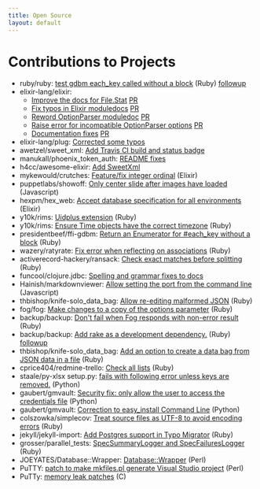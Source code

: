 ```yaml
---
title: Open Source
layout: default
---
```

# Contributions to Projects
* ruby/ruby: [test gdbm each_key called without a block](https://github.com/ruby/ruby/pull/783) (Ruby)
[followup](https://github.com/ruby/ruby/commit/bf29986371b81c08bbb83ded9587013b9a174b91)
* elixir-lang/elixir:
  * [Improve the docs for File.Stat](https://github.com/elixir-lang/elixir/commit/f35084b) [PR](https://github.com/elixir-lang/elixir/pull/4017)
  * [Fix typos in Elixir moduledocs](https://github.com/elixir-lang/elixir/commit/9449903) [PR](https://github.com/elixir-lang/elixir/pull/4023)
  * [Reword OptionParser moduledoc](https://github.com/elixir-lang/elixir/commit/ae12b80) [PR](https://github.com/elixir-lang/elixir/pull/4034)
  * [Raise error for incompatible OptionParser options](https://github.com/elixir-lang/elixir/commit/d6f0e64) [PR](https://github.com/elixir-lang/elixir/pull/4036)
  * [Documentation fixes](https://github.com/elixir-lang/elixir/commit/aece570) [PR](https://github.com/elixir-lang/elixir/pull/4045)
* elixir-lang/plug: [Corrected some typos](https://github.com/elixir-lang/plug/pull/275)
* awetzel/sweet_xml: [Add Travis CI build and status badge](https://github.com/awetzel/sweet_xml/pull/11)
* manukall/phoenix_token_auth: [README fixes](https://github.com/manukall/phoenix_token_auth/pull/48)
* h4cc/awesome-elixir: [Add SweetXml](https://github.com/h4cc/awesome-elixir/pull/1012)
* mykewould/crutches: [Feature/fix integer ordinal](https://github.com/mykewould/crutches/pull/49) (Elixir)
* puppetlabs/showoff: [Only center slide after images have loaded](https://github.com/puppetlabs/showoff/pull/275) (Javascript)
* hexpm/hex_web: [Accept database specification for all environments](https://github.com/hexpm/hex_web/pull/86) (Elixir)
* y10k/rims: [Uidplus extension](https://github.com/y10k/rims/pull/3) (Ruby)
* y10k/rims: [Ensure Time objects have the correct timezone](https://github.com/y10k/rims/pull/2) (Ruby)
* presidentbeef/ffi-gdbm: [Return an Enumerator for #each_key without a block](https://github.com/presidentbeef/ffi-gdbm/pull/2) (Ruby)
* wazery/ratyrate: [Fix error when reflecting on associations](https://github.com/wazery/ratyrate/pull/51) (Ruby)
* activerecord-hackery/ransack: [Check exact matches before splitting](https://github.com/activerecord-hackery/ransack/pull/449) (Ruby)
* funcool/clojure.jdbc: [Spelling and grammar fixes to docs](https://github.com/funcool/clojure.jdbc/pull/14)
* Hainish/markdownviewer: [Allow setting the port from the command line](https://github.com/Hainish/markdownviewer/pull/5) (Javascript)
* thbishop/knife-solo_data_bag: [Allow re-editing malformed JSON](https://github.com/thbishop/knife-solo_data_bag/pull/19) (Ruby)
* fog/fog: [Make changes to a copy of the options parameter](https://github.com/fog/fog/pull/2454) (Ruby)
* backup/backup: [Don't fail when Fog responds with non-error result](https://github.com/backup/backup/pull/510) (Ruby)
* backup/backup: [Add rake as a development dependency.](https://github.com/backup/backup/commit/38e181ecbb1d386f67063f5fee62f8444c452333) (Ruby)
[followup](https://github.com/backup/backup/commit/346805dcbb587ed5b4c6f5e73d5cb34071f9a1d8)
* thbishop/knife-solo_data_bag: [Add an option to create a data bag from JSON data in a file](https://github.com/thbishop/knife-solo_data_bag/pull/10) (Ruby)
* cprice404/redmine-trello: [Check all lists](https://github.com/cprice404/redmine-trello/pull/12) (Ruby)
* staale/py-xlsx setup.py: [fails with following error unless keys are removed.](https://github.com/staale/py-xlsx/pull/14) (Python)
* gaubert/gmvault: [Security fix: only allow the user to access the credentials file](https://github.com/gaubert/gmvault/pull/28) (Python)
* gaubert/gmvault: [Correction to easy_install Command Line](https://github.com/gaubert/gmvault/pull/27) (Python)
* colszowka/simplecov: [Treat source files as UTF-8 to avoid encoding errors](https://github.com/colszowka/simplecov/pull/103) (Ruby)
* jekyll/jekyll-import: [Add Postgres support in Typo Migrator](https://github.com/jekyll/jekyll-import/pull/7) (Ruby)
* grosser/parallel_tests: [SpecSummaryLogger and SpecFailuresLogger](https://github.com/grosser/parallel_tests/pull/45) (Ruby)
* JOEYATES/Database::Wrapper: [Database::Wrapper](https://metacpan.org/pod/Database::Wrapper) (Perl)
* PuTTY: [patch to make mkfiles.pl generate Visual Studio project](http://tartarus.org/~simon-git/gitweb/?p=putty.git;a=commit;h=fb8d264f28c5741e56c2b0723f360ce2aab80511) (Perl)
* PuTTy: [memory leak patches](http://tartarus.org/~simon-git/gitweb/?p=putty.git;a=commit;h=7a1eae7ff200464a3df57d156ded608224ad3c15) \(C)
